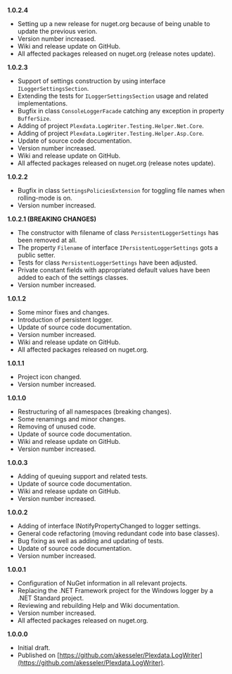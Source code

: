 
**1.0.2.4**
- Setting up a new release for nuget.org because of being unable to update the previous verion.
- Version number increased.
- Wiki and release update on GitHub.
- All affected packages released on nuget.org (release notes update).

**1.0.2.3**
- Support of settings construction by using interface ``ILoggerSettingsSection``.
- Extending the tests for ``ILoggerSettingsSection`` usage and related implementations.
- Bugfix in class ``ConsoleLoggerFacade`` catching any exception in property ``BufferSize``.
- Adding of project ``Plexdata.LogWriter.Testing.Helper.Net.Core``.
- Adding of project ``Plexdata.LogWriter.Testing.Helper.Asp.Core``.
- Update of source code documentation.
- Version number increased.
- Wiki and release update on GitHub.
- All affected packages released on nuget.org (release notes update).

**1.0.2.2**
- Bugfix in class ``SettingsPoliciesExtension`` for toggling file names when rolling-mode is on.
- Version number increased.

**1.0.2.1 (BREAKING CHANGES)**
- The constructor with filename of class ``PersistentLoggerSettings`` has been removed at all.
- The property ``Filename`` of interface ``IPersistentLoggerSettings`` gots a public setter.
- Tests for class ``PersistentLoggerSettings`` have been adjusted.
- Private constant fields with appropriated default values have been added to each of the settings classes.
- Version number increased.

**1.0.1.2**
- Some minor fixes and changes.
- Introduction of persistent logger.
- Update of source code documentation.
- Version number increased.
- Wiki and release update on GitHub.
- All affected packages released on nuget.org.

**1.0.1.1**
- Project icon changed.
- Version number increased.

**1.0.1.0**

- Restructuring of all namespaces (breaking changes).
- Some renamings and minor changes.
- Removing of unused code.
- Update of source code documentation.
- Wiki and release update on GitHub.
- Version number increased.

**1.0.0.3**

- Adding of queuing support and related tests.
- Update of source code documentation.
- Wiki and release update on GitHub.
- Version number increased.

**1.0.0.2**

- Adding of interface INotifyPropertyChanged to logger settings.
- General code refactoring (moving redundant code into base classes).
- Bug fixing as well as adding and updating of tests.
- Update of source code documentation.
- Version number increased.

**1.0.0.1**

- Configuration of NuGet information in all relevant projects.
- Replacing the .NET Framework project for the Windows logger by a .NET Standard project.
- Reviewing and rebuilding Help and Wiki documentation.
- Version number increased.
- All affected packages released on nuget.org.

**1.0.0.0**

- Initial draft.
- Published on [https://github.com/akesseler/Plexdata.LogWriter](https://github.com/akesseler/Plexdata.LogWriter).
